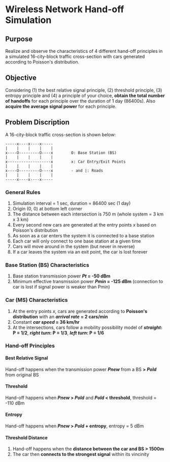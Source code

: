 # Wireless Network Hand-off Simulation
## Purpose
Realize and observe the characteristics of 4 different hand-off principles in a simulated 16-city-block traffic cross-section with cars generated according to Poisson's distribution.
## Objective
Considering (1) the best relative signal principle, (2) threshold principle, (3) entropy principle and (4) a principle of your choice, **obtain the total number of handoffs** for each principle over the duration of 1 day (86400s). Also **acquire the average signal power** for each principle.
## Problem Discription
A 16-city-block traffic cross-section is shown below:

    -----x----x----x-----
    |    |    |    |    |
    x----O---------O----x        O: Base Station (BS)
    |    |    |    |    |
    x-------------------x        x: Car Entry/Exit Points
    |    |    |    |    |
    x----O---------O----x        - and |: Roads
    |    |    |    |    |
    -----x----x----x-----

### General Rules
1. Simulation interval = 1 sec, duration = 86400 sec (1 day)
2. Origin (0, 0) at bottom left corner
3. The distance between each intersection is 750 m (whole system = 3 km x 3 km)
4. Every second new cars are generated at the entry points *x* based on Poisson's distribution
5. As soon as a car enters the system it is connected to a base station
6. Each car will only connect to one base station at a given time
7. Cars will move around in the system (but never in reverse)
8. If a car leaves the system via an exit point, the car is lost forever

### Base Station (BS) Characteristics
1. Base station transmission power **_Pt_ = -50 dBm**
2. Minimum effective transmission power **_Pmin_ = -125 dBm** (connection to car is lost if signal power is weaker than Pmin)

### Car (MS) Characteristics
1. At the entry points *x*, cars are generated according to **Poisson's distribution** with an **_arrival rate_ = 2 cars/min**
2. Constant **_car speed_ = 36 km/hr**
3. At the intersections, cars follow a mobility possibility model of **_straight_: P = 1/2**, **_right turn_: P = 1/3**, **_left turn_: P = 1/6**

### Hand-off Principles
#### Best Relative Signal
Hand-off happens when the transmission power **_Pnew_** from a BS **> _Pold_** from original BS
#### Threshold
Hand-off happens when **_Pnew_ > _Pold_** and **_Pold_ < threshold**, threshold = -110 dBm
#### Entropy
Hand-off happens when **_Pnew_ > _Pold_ + entropy**, entropy = 5 dBm
#### Threshold Distance
1. Hand-off happens when the **distance between the car and BS > 1500m**
2. The car then **connects to the strongest signal** within its vincinity
